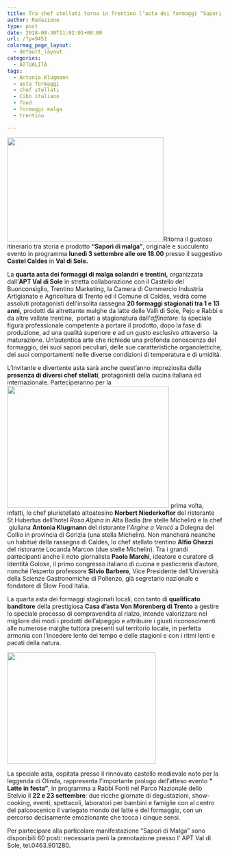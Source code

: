 ```yaml
---
title: Tra chef stellati torna in Trentino l’asta dei formaggi “Sapori di Malga”
author: Redazione
type: post
date: 2018-08-30T11:02:01+00:00
url: /?p=9451
colormag_page_layout:
  - default_layout
categories:
  - ATTUALITÀ
tags:
  - Antonia Klugmann
  - asta formaggi
  - chef stellati
  - Cibo italiano
  - food
  - formaggi malga
  - trentino

---
```

<img decoding="async" loading="lazy" class=" wp-image-9456 alignleft" src="https://progressonline.it/wp-content/uploads/2018/08/Castel-Caldes_Ph-Andreis-D_1-300x199.jpg" alt="" width="365" height="242" />Ritorna il gustoso itinerario tra storia e prodotto **“Sapori di malga”**, originale e succulento evento in programma **lunedì 3 settembre alle ore 18.00** presso il suggestivo **Castel Caldes** in **Val di Sole.**

La **quarta asta dei formaggi di malga solandri** **e trentini,** organizzata dall’**APT Val di Sole** in stretta collaborazione con il Castello del Buonconsiglio, Trentino Marketing, la Camera di Commercio Industria Artigianato e Agricoltura di Trento ed il Comune di Caldes, vedrà come assoluti protagonisti dell’insolita rassegna **20 formaggi stagionati tra 1 e 13 anni,** prodotti da altrettante malghe da latte delle Valli di Sole, Pejo e Rabbi e da altre vallate trentine,  portati a stagionatura dall’_affinatore_: la speciale figura professionale competente a portare il prodotto, dopo la fase di produzione, ad una qualità superiore e ad un gusto esclusivo attraverso  la maturazione. Un’autentica arte che richiede una profonda conoscenza del formaggio, dei suoi sapori peculiari, delle sue caratteristiche organolettiche, dei suoi comportamenti nelle diverse condizioni di temperatura e di umidità.

L’invitante e divertente asta sarà anche quest’anno impreziosita dalla **presenza di diversi chef stellati**, protagonisti della cucina italiana ed internazionale. Parteciperanno per la<img decoding="async" loading="lazy" class=" wp-image-9452 alignright" src="https://progressonline.it/wp-content/uploads/2018/08/Bottura_Leveille_Ghezzi_Asta_Formaggi_Malga_2017-300x225.jpg" alt="" width="378" height="284" /> prima volta, infatti, lo chef pluristellato altoatesino **Norbert Niederkofler** del ristorante St.Hubertus dell’hotel _Rosa Alpina_ in Alta Badia (tre stelle Michelin) e la chef  giuliana **Antonia Klugmann** del ristorante l’_Argine a Vencò_ a Dolegna del Collio in provincia di Gorizia (una stella Michelin). Non mancherà neanche un habitué della rassegna di Caldes, lo chef stellato trentino **Alfio Ghezzi** del ristorante Locanda Marcon (due stelle Michelin). Tra i grandi partecipanti anche il noto giornalista **Paolo Marchi**, ideatore e curatore di Identità Golose, il primo congresso italiano di cucina e pasticceria d’autore, nonché l’esperto professore **Silvio Barbero**, Vice Presidente dell’Università della Scienze Gastronomiche di Pollenzo, già segretario nazionale e fondatore di Slow Food Italia.

La quarta asta dei formaggi stagionati locali, con tanto di **qualificato banditore** della prestigiosa **Casa d’asta Von Morenberg di Trento** a gestire lo speciale processo di compravendita al rialzo, intende valorizzare nel migliore dei modi i prodotti dell’alpeggio e attribuire i giusti riconoscimenti alle numerose malghe tuttora presenti sul territorio locale, in perfetta armonia con l&#8217;incedere lento del tempo e delle stagioni e con i ritmi lenti e pacati della natura.

<img decoding="async" loading="lazy" class=" wp-image-9453 alignleft" src="https://progressonline.it/wp-content/uploads/2018/08/lavorazione-formaggio-di-malga-300x225.jpg" alt="" width="347" height="260" /> 

La speciale asta, ospitata presso il rinnovato castello medievale noto per la leggenda di Olinda, rappresenta l’importante prologo dell’atteso evento **“ Latte in festa”**, in programma a Rabbi Fonti nel Parco Nazionale dello Stelvio il **22 e 23 settembre**: due ricche giornate di degustazioni, show-cooking, eventi, spettacoli, laboratori per bambini e famiglie con al centro del palcoscenico il variegato mondo del latte e del formaggio, con un percorso decisamente emozionante che tocca i cinque sensi.

Per partecipare alla particolare manifestazione “Sapori di Malga” sono disponibili 60 posti: necessaria però la prenotazione presso l’ APT Val di Sole, tel.0463.901280.

&nbsp;

&nbsp;